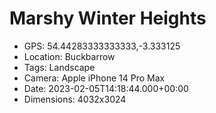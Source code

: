 # Marshy Winter Heights

- GPS: 54.44283333333333,-3.333125
- Location: Buckbarrow
- Tags: Landscape
- Camera: Apple iPhone 14 Pro Max
- Date: 2023-02-05T14:18:44.000+00:00
- Dimensions: 4032x3024
